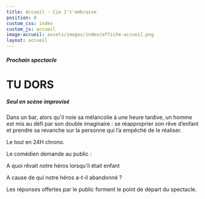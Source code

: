 ```yaml
---
title: Accueil - Cie J't'embrasse
position: 0
custom_css: index
custom_js: accueil
image-accueil: assets/images/index/affiche-accueil.png
layout: accueil
---
```


##### Prochain spectacle

# TU DORS

##### Seul en scène improvisé

Dans un bar, alors qu'il noie sa mélancolie à une heure tardive, un homme est mis au défi par son double imaginaire : se réapproprier son rêve d’enfant et prendre sa revanche sur la personne qui l’a empêché de le réaliser.

Le tout en 24H chrono.

Le comédien demande au public :

A quoi rêvait notre héros lorsqu'il était enfant

A cause de qui notre héros a-t-il abandonné ?

Les réponses offertes par le public forment le point de départ du spectacle.
